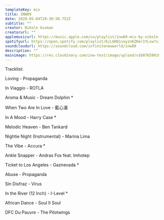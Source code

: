 ```yaml
---
templateKey: mix
title: INW09
date: 2020-05-04T20:30:50.752Z
subtitle: ""
creator: Nikole Guzman
creatorurl: ""
applemusicurl: https://music.apple.com/us/playlist/inw09-mix-by-nikole-guzman/pl.u-WBMaudrm6Ez
spotifyurl: https://open.spotify.com/playlist/6jLQHQ1sayznKZKmr1YLsw?si=t07SSnB1QTSIO7E3MM1z7A
soundcloudurl: https://soundcloud.com/infinitenewworld/inw09
description: ""
mainimage: https://res.cloudinary.com/inw-test/image/upload/v1607659016/inw-test-site/inw09.jpg
---
```

Tracklist:

Loving - Propaganda

In Viaggio - ROTLA

Aroma & Music - Dream Dolphin *

When Two Are In Love - 藍心湄

In A Mood - Harry Case *

Melodic Heaven - Ben Tankard

Nightie Night (Instrumental) - Marina Lima

The Vibe - Accura *

Ankle Snapper - Andras Fox feat. Imhotep

Ticket to Los Angeles - Gaznevada *

Abuse - Propaganda

Sin Disfraz - Virus

In the River (12 Inch) - I-Level *

African Dance - Soul II Soul

DFC Du Pauvre - The Pilotwings
